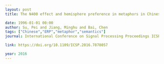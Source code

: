 ```yaml
---
layout: post
title: The N400 effect and hemisphere preference in metaphors in Chinese de phrases - An ERP study

date: 1996-01-01 00:00
author: Su, Pei and Jiang, Minghu and Bai, Chen
tags: ["Chinese","ERP","metaphor","semantics"]
journal: International Conference on Signal Processing Proceedings ICSP

link: https://doi.org/10.1109/ICSP.2016.7878057

year: 2016
---
```



